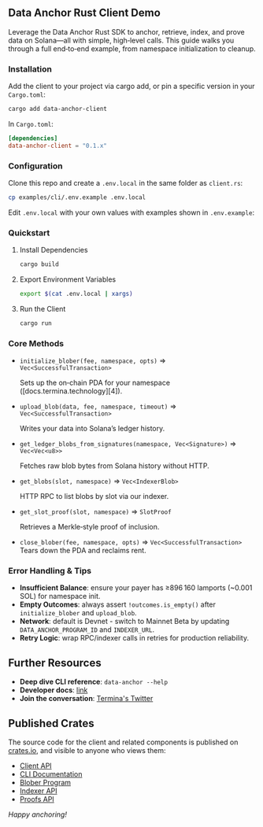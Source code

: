 ## Data Anchor Rust Client Demo

Leverage the Data Anchor Rust SDK to anchor, retrieve, index, and prove data on Solana—all with simple, high‑level calls. This guide walks you through a full end‑to‑end example, from namespace initialization to cleanup.

### Installation

Add the client to your project via cargo add, or pin a specific version in your `Cargo.toml`:

```bash
cargo add data-anchor-client
```

In `Cargo.toml`:
```toml
[dependencies]
data-anchor-client = "0.1.x"
```

### Configuration

Clone this repo and create a `.env.local` in the same folder as `client.rs`:

```bash
cp examples/cli/.env.example .env.local
```

Edit `.env.local` with your own values with examples shown in `.env.example`:

### Quickstart

1. Install Dependencies

   ```bash
   cargo build
   ```
2. Export Environment Variables

   ```bash
   export $(cat .env.local | xargs)
   ```
3. Run the Client
   ```bash
   cargo run
   ```

### Core Methods

* `initialize_blober(fee, namespace, opts)` ⇒ `Vec<SuccessfulTransaction>`
  
  Sets up the on‑chain PDA for your namespace ([docs.termina.technology][4]).

* `upload_blob(data, fee, namespace, timeout)` ⇒ `Vec<SuccessfulTransaction>`
  
  Writes your data into Solana’s ledger history.

* `get_ledger_blobs_from_signatures(namespace, Vec<Signature>)` ⇒ `Vec<Vec<u8>>`
  
  Fetches raw blob bytes from Solana history without HTTP.

* `get_blobs(slot, namespace)` ⇒ `Vec<IndexerBlob>`
  
  HTTP RPC to list blobs by slot via our indexer.

* `get_slot_proof(slot, namespace)` ⇒ `SlotProof`
  
  Retrieves a Merkle‐style proof of inclusion.

* `close_blober(fee, namespace, opts)` ⇒ `Vec<SuccessfulTransaction>`
  Tears down the PDA and reclaims rent.

### Error Handling & Tips

* **Insufficient Balance**: ensure your payer has ≥896 160 lamports (\~0.001 SOL) for namespace init.
* **Empty Outcomes**: always assert `!outcomes.is_empty()` after `initialize_blober` and `upload_blob`.
* **Network**: default is Devnet - switch to Mainnet Beta by updating `DATA_ANCHOR_PROGRAM_ID` and `INDEXER_URL`.
* **Retry Logic**: wrap RPC/indexer calls in retries for production reliability.

## Further Resources

* **Deep dive CLI reference**: `data-anchor --help`
* **Developer docs**: [link](https://docs.termina.technology/documentation/network-extension-stack/modules/data-anchor)
* **Join the conversation**: [Termina's Twitter](https://x.com/Terminaxyz)

## Published Crates

The source code for the client and related components is published on [crates.io](https://crates.io), and visible to anyone who views them:

* [Client API](https://docs.rs/data-anchor-client/latest/data_anchor_client/)
* [CLI Documentation](https://docs.rs/data-anchor/latest/data_anchor/)
* [Blober Program](https://docs.rs/data-anchor-blober/latest/data_anchor_blober/)
* [Indexer API](https://docs.rs/data-anchor-api/latest/data_anchor_api/)
* [Proofs API](https://docs.rs/data-anchor-proofs/latest/data_anchor_proofs/)

*Happy anchoring!*